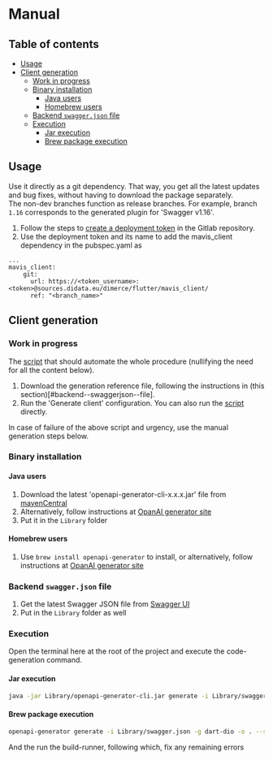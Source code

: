 # Manual

## Table of contents
- [Usage](#usage)
- [Client generation](#client-generation)
  * [Work in progress](#work-in-progress)
  * [Binary installation](#binary-installation)
    + [Java users](#java-users)
    + [Homebrew users](#homebrew-users)
  * [Backend `swagger.json` file](#backend--swaggerjson--file)
  * [Execution](#execution)
    + [Jar execution](#jar-execution)
    + [Brew package execution](#brew-package-execution)

## Usage
Use it directly as a git dependency. That way, you get all the latest updates and bug fixes, without having to download the package separately. <br>
The non-dev branches function as release branches. For example, branch `1.16` corresponds to the generated plugin for 'Swagger v1.16'.

1. Follow the steps to [create a deployment token](https://medium.com/flutter-community/flutter-pubspec-and-private-gitlab-repositories-d092a4648639) in the Gitlab repository.
2. Use the deployment token and its name to add the mavis_client dependency in the pubspec.yaml as
```
...
mavis_client:
    git:
      url: https://<token_username>:<token>@sources.didata.eu/dimerce/flutter/mavis_client/
      ref: "<branch_name>"

```

## Client generation

### Work in progress
The [script](Library/openai-generator-cli.sh) that should automate the whole procedure (nullifying the need for all the content below).

1. Download the generation reference file, following the instructions in (this section)[#backend--swaggerjson--file].
2. Run the 'Generate client' configuration. You can also run the [script](Library/openai-generator-cli.sh) directly.

In case of failure of the above script and urgency, use the manual generation steps below.

### Binary installation
#### Java users
1. Download the latest 'openapi-generator-cli-x.x.x.jar' file from [mavenCentral](https://repo1.maven.org/maven2/org/openapitools/openapi-generator-cli/)
2. Alternatively, follow instructions at [OpanAI generator site](https://openapi-generator.tech/docs/installation/#jar)
3. Put it in the `Library` folder

#### Homebrew users
1. Use `brew install openapi-generator` to install, or alternatively, follow instructions at [OpanAI generator site](https://openapi-generator.tech/docs/installation/#homebrew)

### Backend `swagger.json` file
1. Get the latest Swagger JSON file from [Swagger UI](https://breur.didata-webservices.eu:7112/index.html)
2. Put in the `Library` folder as well

### Execution
Open the terminal here at the root of the project and execute the code-generation command.
#### Jar execution
```sh
java -jar Library/openapi-generator-cli.jar generate -i Library/swagger.json -g dart-dio -o . --skip-validate-spec --additional-properties pubName=mavis_client --additional-properties pubLibrary=mavis_client.api
```
#### Brew package execution
```sh
openapi-generator generate -i Library/swagger.json -g dart-dio -o . --skip-validate-spec --additional-properties pubName=mavis_client --additional-properties pubLibrary=mavis_client.api
```
And the run the build-runner, following which, fix any remaining errors
